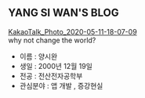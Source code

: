 ## YANG SI WAN'S BLOG ##   
[KakaoTalk_Photo_2020-05-11-18-07-09](https://user-images.githubusercontent.com/60932227/81544405-72efc780-93b2-11ea-947c-24f0012d7d7e.jpeg)    
why not change the world?
* 이름 : 양시완
* 생일 : 2000년 12월 19일
* 전공 : 전산전자공학부
* 관심분야 : 앱 개발 , 증강현실
